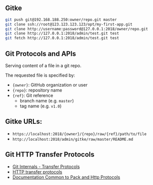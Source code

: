 Gitke
---

```bash
git push git@192.168.188.250:owner/repo.git master
git clone ssh://root@123.123.123.123/opt/my-first-app.git
git clone http://username:password@127.0.0.1:2018/owner/repo.git
git clone http://127.0.0.1:2018/admin/test.git test
git fetch http://127.0.0.1:2018/admin/test.git test
```

## Git Protocols and APIs

Serving content of a file in a git repo.

The requested file is specified by:

* `{owner}`: GitHub organization or user
* `{repo}`: repository name
* `{ref}`: Git reference
  * branch name (e.g. `master`)
  * tag name (e.g. `v1.0`)

## Gitke URLs:

* `https://localhost:2018/{owner}/{repo}/raw/{ref}/path/to/file`
* `http://localhost:2018/admin/gitke/raw/master/README.md`

## Git HTTP Transfer Protocols

- [Git Internals - Transfer Protocols](https://git-scm.com/book/en/v2/Git-Internals-Transfer-Protocols)
- [HTTP transfer protocols](https://github.com/git/git/blob/master/Documentation/technical/http-protocol.txt)
- [Documentation Common to Pack and Http Protocols](https://github.com/git/git/blob/master/Documentation/technical/protocol-common.txt)

